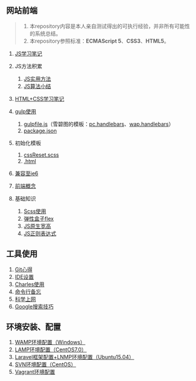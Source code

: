 ## 网站前端

>1. 本repository内容是本人亲自测试得出的可执行经验，并非所有可能性的系统总结。
>2. 本repository参照标准：**ECMAScript 5**、**CSS3**、**HTML5**。

1. [JS学习笔记](./网站前端/JS学习笔记)
2. JS方法积累

    1. [JS实用方法](./网站前端/JS方法积累/实用方法)
    2. [JS算法小结](./网站前端/JS方法积累/算法小结)
3. [HTML+CSS学习笔记](./网站前端/HTML+CSS学习笔记)
4. [gulp使用](./网站前端/gulp使用)

    1. [gulpfile.js](./网站前端/gulp使用/tools/gulpfile.js)（雪碧图的模板：[pc.handlebars](./网站前端/gulp使用/tools/pc.handlebars)、[wap.handlebars](./网站前端/gulp使用/tools/wap.handlebars)）
    2. [package.json](./网站前端/gulp使用/tools/package.json)
5. 初始化模板
        
    1. [cssReset.scss](./网站前端/初始化模板/cssReset.scss)
    2. [.html](./网站前端/初始化模板/html.html)
6. [兼容至ie6](./网站前端/兼容至ie6)
7. [前端概念](./网站前端/前端概念)
8. 基础知识

    1. [Scss使用](./网站前端/Scss使用)
    2. [弹性盒子flex](./网站前端/HTML+CSS学习笔记/弹性盒子.md)
    3. [JS原生宽高](./网站前端/JS学习笔记/JS原生宽高.md)
    4. [JS正则表达式](./网站前端/JS正则表达式)

## 工具使用
1. [Git心得](./工具使用/Git心得)
2. [IDE设置](./工具使用/IDE设置)
3. [Charles使用](./工具使用/Charles使用)
4. [命令行备忘](./工具使用/命令行备忘)
5. [科学上网](./工具使用/科学上网)
6. [Google搜索技巧](./工具使用/Google搜索技巧)

## 环境安装、配置
1. [WAMP环境配置（Windows）](./环境安装、配置/WAMP环境配置（Windows）)
2. [LAMP环境配置（CentOS7.0）](./环境安装、配置/LAMP环境配置（CentOS7.0）)
3. [Laravel框架配置+LNMP环境配置（Ubuntu15.04）](./环境安装、配置/Laravel框架配置+LNMP环境配置（Ubuntu15.04）)
4. [SVN环境配置（CentOS）](./环境安装、配置/SVN环境配置（CentOS）)
5. [Vagrant环境配置](./环境安装、配置/Vagrant环境配置)